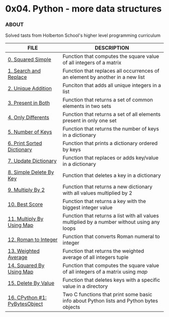 # 0x04. Python - more data structures

### ABOUT
Solved tasts from Holberton School's higher level programming curriculum

FILE | DESCRIPTION
----|----
[0. Squared Simple](./0-square_matrix_simple.py) | Function that computes the square value of all integers of a matrix
[1. Search and Replace](./1-search_replace.py) | Function that replaces all occurrences of an element by another in a new list
[2. Unique Addition](./2-uniq_add.py) | Funciton that adds all unique integers in a list
[3. Present in Both](./3-common_elements.py) | Function that returns a set of common elements in two sets
[4. Only Differents](./4-only_diff_elements.py) | Function that returns a set of all elements present in only one set
[5. Number of Keys](./5-number_keys.py) | Function that returns the number of keys in a dictionary
[6. Print Sorted Dictionary](./6-print_sorted_dictionary.py) | Function that prints a dictionary ordered by keys
[7. Update Dictionary](./7-update_dictionary) | Function that replaces or adds key/value in a dictionary
[8. Simple Delete By Key](./8-simple_delete.py) | Function that deletes a key in a dictionary
[9. Multiply By 2](./9-multiply_by_2.py) | Function that returns a new dictionary with all values multiplied by 2
[10. Best Score](./10-best_score.py) | Function that returns a key with the biggest integer value
[11. Multiply By Using Map](./11-multiply_list_map.py) | Function that returns a list with all values multiplied by a number without using any loops
[12. Roman to Integer](./12-roman_to_int.py) | Function that converts Roman numeral to integer
[13. Weighted Average](./100-weight_average.py) | Function that returns the weighted average of all integers tuple
[14. Squared By Using Map](.101-square_matrix_map.py) | Function that computes the square value of all integers of a matrix using _map_
[15. Delete By Value](./102-complex_delete.py) | Function that deletes keys with a specific value in a directory
[16. CPython #1: PyBytesObject](./103-python.c) | Two C functions that print some basic info about Python lists and Python bytes objects
